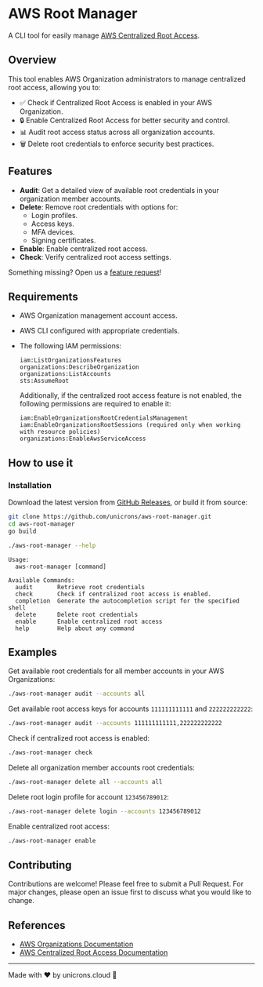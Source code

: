 # AWS Root Manager

A CLI tool for easily manage [AWS Centralized Root Access](https://docs.aws.amazon.com/IAM/latest/UserGuide/id_root-enable-root-access.html).

## Overview

This tool enables AWS Organization administrators to manage centralized root access, allowing you to:
- ✅ Check if Centralized Root Access is enabled in your AWS Organization.
- 🔒 Enable Centralized Root Access for better security and control.
- 📊 Audit root access status across all organization accounts.
- 🗑️ Delete root credentials to enforce security best practices.

## Features

- **Audit**: Get a detailed view of available root credentials in your organization member accounts.
- **Delete**: Remove root credentials with options for:
  - Login profiles.
  - Access keys.
  - MFA devices.
  - Signing certificates.
- **Enable**: Enable centralized root access.
- **Check**: Verify centralized root access settings.

Something missing? Open us a [feature request](https://github.com/unicrons/aws-root-manager/issues/new/choose)!

## Requirements

- AWS Organization management account access.
- AWS CLI configured with appropriate credentials.
- The following IAM permissions:
  ```
  iam:ListOrganizationsFeatures
  organizations:DescribeOrganization
  organizations:ListAccounts
  sts:AssumeRoot
  ```

  Additionally, if the centralized root access feature is not enabled, the following permissions are required to enable it:
  ```
  iam:EnableOrganizationsRootCredentialsManagement
  iam:EnableOrganizationsRootSessions (required only when working with resource policies)
  organizations:EnableAwsServiceAccess
  ```

## How to use it

### Installation

Download the latest version from [GitHub Releases](https://github.com/unicrons/aws-root-manager/releases), or build it from source:
```bash
git clone https://github.com/unicrons/aws-root-manager.git
cd aws-root-manager
go build
```

```bash
./aws-root-manager --help
```
```
Usage:
  aws-root-manager [command]

Available Commands:
  audit       Retrieve root credentials
  check       Check if centralized root access is enabled.
  completion  Generate the autocompletion script for the specified shell
  delete      Delete root credentials
  enable      Enable centralized root access
  help        Help about any command
```

## Examples

Get available root credentials for all member accounts in your AWS Organizations:
```bash
./aws-root-manager audit --accounts all
```

Get available root access keys for accounts `111111111111` and `222222222222`:
```bash
./aws-root-manager audit --accounts 111111111111,222222222222
```

Check if centralized root access is enabled:
```bash
./aws-root-manager check
```


Delete all organization member accounts root credentials:
```bash
./aws-root-manager delete all --accounts all
```

Delete root login profile for account `123456789012`:
```bash
./aws-root-manager delete login --accounts 123456789012
```

Enable centralized root access:
```bash
./aws-root-manager enable
```

## Contributing

Contributions are welcome! Please feel free to submit a Pull Request. For major changes, please open an issue first to discuss what you would like to change.

## References

- [AWS Organizations Documentation](https://docs.aws.amazon.com/organizations/latest/userguide/orgs_introduction.html)
- [AWS Centralized Root Access Documentation](https://docs.aws.amazon.com/IAM/latest/UserGuide/id_root-enable-root-access.html)

---

Made with ❤️ by unicrons.cloud 🦄
